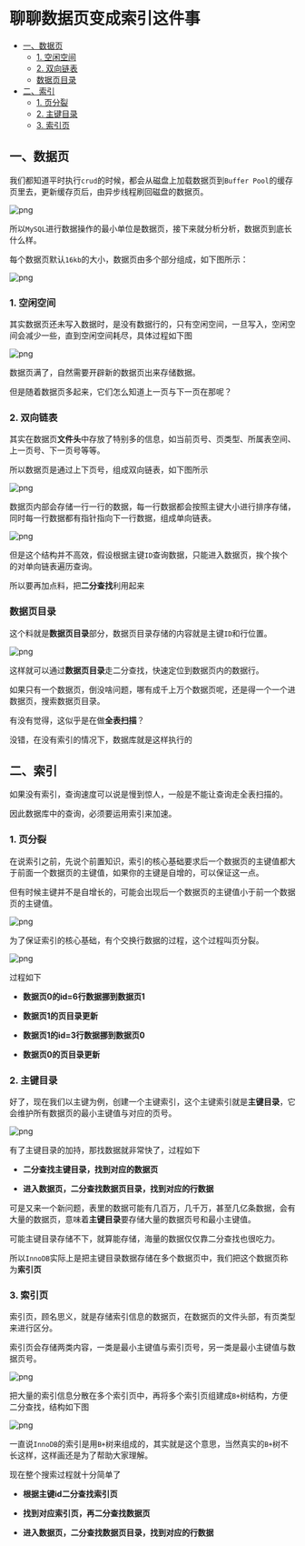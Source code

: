 # 聊聊数据页变成索引这件事

<!-- START doctoc generated TOC please keep comment here to allow auto update -->

<!-- DON'T EDIT THIS SECTION, INSTEAD RE-RUN doctoc TO UPDATE -->

- [一、数据页](#%E4%B8%80%E6%95%B0%E6%8D%AE%E9%A1%B5)
  - [1. 空闲空间](#1-%E7%A9%BA%E9%97%B2%E7%A9%BA%E9%97%B4)
  - [2. 双向链表](#2-%E5%8F%8C%E5%90%91%E9%93%BE%E8%A1%A8)
  - [数据页目录](#%E6%95%B0%E6%8D%AE%E9%A1%B5%E7%9B%AE%E5%BD%95)
- [二、索引](#%E4%BA%8C%E7%B4%A2%E5%BC%95)
  - [1. 页分裂](#1-%E9%A1%B5%E5%88%86%E8%A3%82)
  - [2. 主键目录](#2-%E4%B8%BB%E9%94%AE%E7%9B%AE%E5%BD%95)
  - [3. 索引页](#3-%E7%B4%A2%E5%BC%95%E9%A1%B5)

<!-- END doctoc generated TOC please keep comment here to allow auto update -->

## 一、数据页

我们都知道平时执行`crud`的时候，都会从磁盘上加载数据页到`Buffer Pool`的缓存页里去，更新缓存页后，由异步线程刷回磁盘的数据页。

![png](images/2-数据页-buffer-pool.png)

所以`MySQL`进行数据操作的最小单位是数据页，接下来就分析分析，数据页到底长什么样。

每个数据页默认`16kb`的大小，数据页由多个部分组成，如下图所示：

![png](images/2-数据页组成.png)

### 1. 空闲空间

其实数据页还未写入数据时，是没有数据行的，只有空闲空间，一旦写入，空闲空间会减少一些，直到空闲空间耗尽，具体过程如下图

![png](images/2-数据页写入.png)

数据页满了，自然需要开辟新的数据页出来存储数据。

但是随着数据页多起来，它们怎么知道上一页与下一页在那呢？

### 2. 双向链表

其实在数据页**文件头**中存放了特别多的信息，如当前页号、页类型、所属表空间、上一页号、下一页号等等。

所以数据页是通过上下页号，组成双向链表，如下图所示

![png](images/2-数据页双向链表.png)

数据页内部会存储一行一行的数据，每一行数据都会按照主键大小进行排序存储，同时每一行数据都有指针指向下一行数据，组成单向链表。

![png](images/2-数据页双向链表2.png)

但是这个结构并不高效，假设根据主键`ID`查询数据，只能进入数据页，挨个挨个的对单向链表遍历查询。

所以要再加点料，把**二分查找**利用起来

### 数据页目录

这个料就是**数据页目录**部分，数据页目录存储的内容就是主键`ID`和行位置。

![png](images/2-数据页目录.png)

这样就可以通过**数据页目录**走二分查找，快速定位到数据页内的数据行。

如果只有一个数据页，倒没啥问题，哪有成千上万个数据页呢，还是得一个一个进数据页，搜索数据页目录。

有没有觉得，这似乎是在做**全表扫描**？

没错，在没有索引的情况下，数据库就是这样执行的

## 二、索引

如果没有索引，查询速度可以说是慢到惊人，一般是不能让查询走全表扫描的。

因此数据库中的查询，必须要运用索引来加速。

### 1. 页分裂

在说索引之前，先说个前置知识，索引的核心基础要求后一个数据页的主键值都大于前面一个数据页的主键值，如果你的主键是自增的，可以保证这一点。

但有时候主键并不是自增长的，可能会出现后一个数据页的主键值小于前一个数据页的主键值。

![png](images/2-页分裂1.png)

为了保证索引的核心基础，有个交换行数据的过程，这个过程叫页分裂。

![png](images/2-页分裂2.png)

过程如下

- **数据页0的id=6行数据挪到数据页1**

- **数据页1的页目录更新**

- **数据页1的id=3行数据挪到数据页0**

- **数据页0的页目录更新**

### 2. 主键目录

好了，现在我们以主键为例，创建一个主键索引，这个主键索引就是**主键目录**，它会维护所有数据页的最小主键值与对应的页号。

![png](images/2-主键目录.png)

有了主键目录的加持，那找数据就非常快了，过程如下

- **二分查找主键目录，找到对应的数据页**

- **进入数据页，二分查找数据页目录，找到对应的行数据**

可是又来一个新问题，表里的数据可能有几百万，几千万，甚至几亿条数据，会有大量的数据页，意味着**主键目录**要存储大量的数据页号和最小主键值。

可能主键目录存储不下，就算能存储，海量的数据仅仅靠二分查找也很吃力。

所以`InnoDB`实际上是把主键目录数据存储在多个数据页中，我们把这个数据页称为**索引页**

### 3. 索引页

索引页，顾名思义，就是存储索引信息的数据页，在数据页的文件头部，有页类型来进行区分。

索引页会存储两类内容，一类是最小主键值与索引页号，另一类是最小主键值与数据页号。

![png](images/2-索引页存储内容.png)

把大量的索引信息分散在多个索引页中，再将多个索引页组建成`B+`树结构，方便二分查找，结构如下图

![png](images/2-索引页构造.png)

一直说`InnoDB`的索引是用`B+`树来组成的，其实就是这个意思，当然真实的`B+`树不长这样，这样画还是为了帮助大家理解。

现在整个搜索过程就十分简单了

- **根据主键id二分查找索引页**

- **找到对应索引页，再二分查找数据页**

- **进入数据页，二分查找数据页目录，找到对应的行数据**